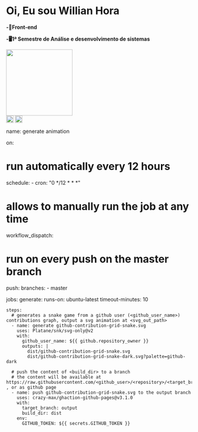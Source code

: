 <h1>Oi, Eu sou Willian Hora</h1> 
<p><b>-📝Front-end</b></p>
<p><b>-🖥1ª Semestre de Análise e desenvolvimento de sistemas</b></p>

<img height="180em" src="https://github-readme-stats.vercel.app/api/top-langs/?username=WillianHora&layout=compact&langs_count=7&theme=dark"/>




<div>
<img align="center" height="20px" src="https://upload.wikimedia.org/wikipedia/commons/thumb/0/05/Flag_of_Brazil.svg/1280px-Flag_of_Brazil.svg.png" >
<img align="center" height="20px" src="https://upload.wikimedia.org/wikipedia/commons/thumb/b/be/Bandeira_de_Sergipe.svg/1200px-Bandeira_de_Sergipe.svg.png">
  </div>
  
  name: generate animation

on:
  # run automatically every 12 hours
  schedule:
    - cron: "0 */12 * * *" 
  
  # allows to manually run the job at any time
  workflow_dispatch:
  
  # run on every push on the master branch
  push:
    branches:
    - master
    
  

jobs:
  generate:
    runs-on: ubuntu-latest
    timeout-minutes: 10
    
    steps:
      # generates a snake game from a github user (<github_user_name>) contributions graph, output a svg animation at <svg_out_path>
      - name: generate github-contribution-grid-snake.svg
        uses: Platane/snk/svg-only@v2
        with:
          github_user_name: ${{ github.repository_owner }}
          outputs: |
            dist/github-contribution-grid-snake.svg
            dist/github-contribution-grid-snake-dark.svg?palette=github-dark

      # push the content of <build_dir> to a branch
      # the content will be available at https://raw.githubusercontent.com/<github_user>/<repository>/<target_branch>/<file> , or as github page
      - name: push github-contribution-grid-snake.svg to the output branch
        uses: crazy-max/ghaction-github-pages@v3.1.0
        with:
          target_branch: output
          build_dir: dist
        env:
          GITHUB_TOKEN: ${{ secrets.GITHUB_TOKEN }}

  


